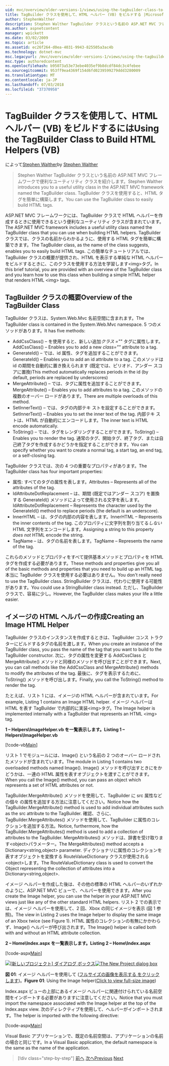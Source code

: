 ```yaml
---
uid: mvc/overview/older-versions-1/views/using-the-tagbuilder-class-to-build-html-helpers-vb
title: TagBuilder クラスを使用して、HTML ヘルパー (VB) をビルドする |Microsoft Docs
author: StephenWalther
description: Stephen Walther TagBuilder クラスという名前の ASP.NET MVC フレームワークで便利なユーティリティ クラスを紹介します。 TagBuilder クラスを簡単に使用できます.
ms.author: aspnetcontent
manager: wpickett
ms.date: 03/02/2009
ms.topic: article
ms.assetid: ec26f264-d0ea-4031-9943-825505a3ac4b
ms.technology: dotnet-mvc
msc.legacyurl: /mvc/overview/older-versions-1/views/using-the-tagbuilder-class-to-build-html-helpers-vb
msc.type: authoredcontent
ms.openlocfilehash: b95073a53e73ebe4035ef9b8dcdf84dc3c4febee
ms.sourcegitcommit: 953ff9ea4369f154d6fd0239599279ddd3280009
ms.translationtype: MT
ms.contentlocale: ja-JP
ms.lasthandoff: 07/03/2018
ms.locfileid: "37370958"
---
```

<a name="using-the-tagbuilder-class-to-build-html-helpers-vb"></a><span data-ttu-id="4d94d-104">TagBuilder クラスを使用して、HTML ヘルパー (VB) をビルドするには</span><span class="sxs-lookup"><span data-stu-id="4d94d-104">Using the TagBuilder Class to Build HTML Helpers (VB)</span></span>
====================
<span data-ttu-id="4d94d-105">によって[Stephen Walther](https://github.com/StephenWalther)</span><span class="sxs-lookup"><span data-stu-id="4d94d-105">by [Stephen Walther](https://github.com/StephenWalther)</span></span>

> <span data-ttu-id="4d94d-106">Stephen Walther TagBuilder クラスという名前の ASP.NET MVC フレームワークで便利なユーティリティ クラスを紹介します。</span><span class="sxs-lookup"><span data-stu-id="4d94d-106">Stephen Walther introduces you to a useful utility class in the ASP.NET MVC framework named the TagBuilder class.</span></span> <span data-ttu-id="4d94d-107">TagBuilder クラスを使用すると、HTML タグを簡単に構築します。</span><span class="sxs-lookup"><span data-stu-id="4d94d-107">You can use the TagBuilder class to easily build HTML tags.</span></span>


<span data-ttu-id="4d94d-108">ASP.NET MVC フレームワークには、TagBuilder クラスで HTML ヘルパーを作成するときに使用できるという便利なユーティリティ クラスが含まれています。</span><span class="sxs-lookup"><span data-stu-id="4d94d-108">The ASP.NET MVC framework includes a useful utility class named the TagBuilder class that you can use when building HTML helpers.</span></span> <span data-ttu-id="4d94d-109">TagBuilder クラスでは、クラスの名前からわかるように、使用する HTML タグを簡単に構築できます。</span><span class="sxs-lookup"><span data-stu-id="4d94d-109">The TagBuilder class, as the name of the class suggests, enables you to easily build HTML tags.</span></span> <span data-ttu-id="4d94d-110">この簡単なチュートリアルでは、TagBuilder クラスの概要が提供され、HTML を表示する単純な HTML ヘルパーをビルドするときに、このクラスを使用する方法を学習します&lt;img&gt;タグ。</span><span class="sxs-lookup"><span data-stu-id="4d94d-110">In this brief tutorial, you are provided with an overview of the TagBuilder class and you learn how to use this class when building a simple HTML helper that renders HTML &lt;img&gt; tags.</span></span>

## <a name="overview-of-the-tagbuilder-class"></a><span data-ttu-id="4d94d-111">TagBuilder クラスの概要</span><span class="sxs-lookup"><span data-stu-id="4d94d-111">Overview of the TagBuilder Class</span></span>

<span data-ttu-id="4d94d-112">TagBuilder クラスは、System.Web.Mvc 名前空間に含まれます。</span><span class="sxs-lookup"><span data-stu-id="4d94d-112">The TagBuilder class is contained in the System.Web.Mvc namespace.</span></span> <span data-ttu-id="4d94d-113">5 つのメソッドがあります。</span><span class="sxs-lookup"><span data-stu-id="4d94d-113">It has five methods:</span></span>

- <span data-ttu-id="4d94d-114">AddCssClass() – を使用すると、新しい追加*クラス =""* タグに属性します。</span><span class="sxs-lookup"><span data-stu-id="4d94d-114">AddCssClass() – Enables you to add a new *class=""* attribute to a tag.</span></span>
- <span data-ttu-id="4d94d-115">GenerateId() – では、id 属性、タグを追加することができます。</span><span class="sxs-lookup"><span data-stu-id="4d94d-115">GenerateId() – Enables you to add an id attribute to a tag.</span></span> <span data-ttu-id="4d94d-116">このメソッドは id の期間を自動的に置き換えられます (既定では、ピリオド、アンダー スコアに置換)</span><span class="sxs-lookup"><span data-stu-id="4d94d-116">This method automatically replaces periods in the id (by default, periods are replaced by underscores)</span></span>
- <span data-ttu-id="4d94d-117">MergeAttribute() – では、タグに属性を追加することができます。</span><span class="sxs-lookup"><span data-stu-id="4d94d-117">MergeAttribute() – Enables you to add attributes to a tag.</span></span> <span data-ttu-id="4d94d-118">このメソッドの複数のオーバー ロードがあります。</span><span class="sxs-lookup"><span data-stu-id="4d94d-118">There are multiple overloads of this method.</span></span>
- <span data-ttu-id="4d94d-119">SetInnerText() – では、タグの内部テキ ストを設定することができます。</span><span class="sxs-lookup"><span data-stu-id="4d94d-119">SetInnerText() – Enables you to set the inner text of the tag.</span></span> <span data-ttu-id="4d94d-120">内部テキ ストは、HTML が自動的にエンコードします。</span><span class="sxs-lookup"><span data-stu-id="4d94d-120">The inner text is HTML encode automatically.</span></span>
- <span data-ttu-id="4d94d-121">ToString() – では、タグをレンダリングすることができます。</span><span class="sxs-lookup"><span data-stu-id="4d94d-121">ToString() – Enables you to render the tag.</span></span> <span data-ttu-id="4d94d-122">通常のタグ、開始タグ、終了タグ、または自己終了タグを作成するかどうかを指定することができます。</span><span class="sxs-lookup"><span data-stu-id="4d94d-122">You can specify whether you want to create a normal tag, a start tag, an end tag, or a self-closing tag.</span></span>
  

<span data-ttu-id="4d94d-123">TagBuilder クラスでは、次の 4 つの重要なプロパティがあります。</span><span class="sxs-lookup"><span data-stu-id="4d94d-123">The TagBuilder class has four important properties:</span></span>

- <span data-ttu-id="4d94d-124">属性: すべてのタグの属性を表します。</span><span class="sxs-lookup"><span data-stu-id="4d94d-124">Attributes – Represents all of the attributes of the tag.</span></span>
- <span data-ttu-id="4d94d-125">IdAttributeDotReplacement – は、期間 (既定ではアンダー スコア) を置換する GenerateId() メソッドによって使用される文字を表します。</span><span class="sxs-lookup"><span data-stu-id="4d94d-125">IdAttributeDotReplacement – Represents the character used by the GenerateId() method to replace periods (the default is an underscore).</span></span>
- <span data-ttu-id="4d94d-126">InnerHTML – は、タグの内部の内容を表します。</span><span class="sxs-lookup"><span data-stu-id="4d94d-126">InnerHTML – Represents the inner contents of the tag.</span></span> <span data-ttu-id="4d94d-127">このプロパティに文字列を割り当てる*しない*HTML 文字列をエンコードします。</span><span class="sxs-lookup"><span data-stu-id="4d94d-127">Assigning a string to this property *does not* HTML encode the string.</span></span>
- <span data-ttu-id="4d94d-128">TagName – は、タグの名前を表します。</span><span class="sxs-lookup"><span data-stu-id="4d94d-128">TagName – Represents the name of the tag.</span></span>

<span data-ttu-id="4d94d-129">これらのメソッドとプロパティをすべて提供基本メソッドとプロパティを HTML タグを作成する必要があります。</span><span class="sxs-lookup"><span data-stu-id="4d94d-129">These methods and properties give you all of the basic methods and properties that you need to build up an HTML tag.</span></span> <span data-ttu-id="4d94d-130">本当に TagBuilder クラスを使用する必要はありません。</span><span class="sxs-lookup"><span data-stu-id="4d94d-130">You don't really need to use the TagBuilder class.</span></span> <span data-ttu-id="4d94d-131">StringBuilder クラスは、代わりに使用する可能性があります。</span><span class="sxs-lookup"><span data-stu-id="4d94d-131">You could use a StringBuilder class instead.</span></span> <span data-ttu-id="4d94d-132">ただし、TagBuilder クラスで、容易に少し。</span><span class="sxs-lookup"><span data-stu-id="4d94d-132">However, the TagBuilder class makes your life a little easier.</span></span>

## <a name="creating-an-image-html-helper"></a><span data-ttu-id="4d94d-133">イメージの HTML ヘルパーの作成</span><span class="sxs-lookup"><span data-stu-id="4d94d-133">Creating an Image HTML Helper</span></span>

<span data-ttu-id="4d94d-134">TagBuilder クラスのインスタンスを作成するときは、TagBuilder コンス トラクターにビルドするタグの名前を渡します。</span><span class="sxs-lookup"><span data-stu-id="4d94d-134">When you create an instance of the TagBuilder class, you pass the name of the tag that you want to build to the TagBuilder constructor.</span></span> <span data-ttu-id="4d94d-135">次に、タグの属性を変更する AddCssClass と MergeAttribute() メソッドと同様のメソッドを呼び出すことができます。</span><span class="sxs-lookup"><span data-stu-id="4d94d-135">Next, you can call methods like the AddCssClass and MergeAttribute() methods to modify the attributes of the tag.</span></span> <span data-ttu-id="4d94d-136">最後に、タグを表示するために、ToString() メソッドを呼び出します。</span><span class="sxs-lookup"><span data-stu-id="4d94d-136">Finally, you call the ToString() method to render the tag.</span></span>

<span data-ttu-id="4d94d-137">たとえば、リスト 1 には、イメージの HTML ヘルパーが含まれています。</span><span class="sxs-lookup"><span data-stu-id="4d94d-137">For example, Listing 1 contains an Image HTML helper.</span></span> <span data-ttu-id="4d94d-138">イメージ ヘルパーは HTML を表す TagBuilder で内部的に実装&lt;img&gt;タグ。</span><span class="sxs-lookup"><span data-stu-id="4d94d-138">The Image helper is implemented internally with a TagBuilder that represents an HTML &lt;img&gt; tag.</span></span>

<span data-ttu-id="4d94d-139">**1 – Helpers\ImageHelper.vb を一覧表示します。**</span><span class="sxs-lookup"><span data-stu-id="4d94d-139">**Listing 1 – Helpers\ImageHelper.vb**</span></span>

[!code-vb[Main](using-the-tagbuilder-class-to-build-html-helpers-vb/samples/sample1.vb)]

<span data-ttu-id="4d94d-140">リスト 1 でモジュールには、Image() という名前の 2 つのオーバー ロードされたメソッドが含まれています。</span><span class="sxs-lookup"><span data-stu-id="4d94d-140">The module in Listing 1 contains two overloaded methods named Image().</span></span> <span data-ttu-id="4d94d-141">Image() メソッドを呼び出すときにをかどうかは、一連の HTML 属性を表すオブジェクトを渡すことができます。</span><span class="sxs-lookup"><span data-stu-id="4d94d-141">When you call the Image() method, you can pass an object which represents a set of HTML attributes or not.</span></span>

<span data-ttu-id="4d94d-142">TagBuilder.MergeAttribute() メソッドを使用して、TagBuilder に src 属性などの個々 の属性を追加する方法に注意してください。</span><span class="sxs-lookup"><span data-stu-id="4d94d-142">Notice how the TagBuilder.MergeAttribute() method is used to add individual attributes such as the src attribute to the TagBuilder.</span></span> <span data-ttu-id="4d94d-143">確認、さらに、TagBuilder.MergeAttributes() メソッドを使用して、TagBuilder に属性のコレクションを追加する方法。</span><span class="sxs-lookup"><span data-stu-id="4d94d-143">Notice, furthermore, how the TagBuilder.MergeAttributes() method is used to add a collection of attributes to the TagBuilder.</span></span> <span data-ttu-id="4d94d-144">MergeAttributes() メソッドは、辞書を受け取ります&lt;object&gt;パラメーター。</span><span class="sxs-lookup"><span data-stu-id="4d94d-144">The MergeAttributes() method accepts a Dictionary&lt;string,object&gt; parameter.</span></span> <span data-ttu-id="4d94d-145">ディクショナリに属性のコレクションを表すオブジェクトを変換する RouteValueDictionary クラスが使用される&lt;object&gt;します。</span><span class="sxs-lookup"><span data-stu-id="4d94d-145">The RouteValueDictionary class is used to convert the Object representing the collection of attributes into a Dictionary&lt;string,object&gt;.</span></span>

<span data-ttu-id="4d94d-146">イメージ ヘルパーを作成した後は、その他の標準の HTML ヘルパーのいずれかのように、ASP.NET MVC ビューで、ヘルパーを使用できます。</span><span class="sxs-lookup"><span data-stu-id="4d94d-146">After you create the Image helper, you can use the helper in your ASP.NET MVC views just like any of the other standard HTML helpers.</span></span> <span data-ttu-id="4d94d-147">リスト 2 での表示では、イメージ ヘルパーを使用して、2 回、Xbox の同じイメージを表示 (図 1 参照)。</span><span class="sxs-lookup"><span data-stu-id="4d94d-147">The view in Listing 2 uses the Image helper to display the same image of an Xbox twice (see Figure 1).</span></span> <span data-ttu-id="4d94d-148">HTML 属性のコレクションの有無にかかわらず、Image() ヘルパーが呼び出されます。</span><span class="sxs-lookup"><span data-stu-id="4d94d-148">The Image() helper is called both with and without an HTML attribute collection.</span></span>

<span data-ttu-id="4d94d-149">**2 – Home\Index.aspx を一覧表示します。**</span><span class="sxs-lookup"><span data-stu-id="4d94d-149">**Listing 2 – Home\Index.aspx**</span></span>

[!code-aspx[Main](using-the-tagbuilder-class-to-build-html-helpers-vb/samples/sample2.aspx)]


<span data-ttu-id="4d94d-150">[![[新しいプロジェクト] ダイアログ ボックス](using-the-tagbuilder-class-to-build-html-helpers-vb/_static/image1.jpg)](using-the-tagbuilder-class-to-build-html-helpers-vb/_static/image1.png)</span><span class="sxs-lookup"><span data-stu-id="4d94d-150">[![The New Project dialog box](using-the-tagbuilder-class-to-build-html-helpers-vb/_static/image1.jpg)](using-the-tagbuilder-class-to-build-html-helpers-vb/_static/image1.png)</span></span>

<span data-ttu-id="4d94d-151">**図 01**: イメージ ヘルパーを使用して ([フルサイズの画像を表示する をクリックします](using-the-tagbuilder-class-to-build-html-helpers-vb/_static/image2.png))。</span><span class="sxs-lookup"><span data-stu-id="4d94d-151">**Figure 01**: Using the Image helper([Click to view full-size image](using-the-tagbuilder-class-to-build-html-helpers-vb/_static/image2.png))</span></span>


<span data-ttu-id="4d94d-152">Index.aspx ビューの上部にあるイメージ ヘルパーに関連付けられている名前空間をインポートする必要がありますに注意してください。</span><span class="sxs-lookup"><span data-stu-id="4d94d-152">Notice that you must import the namespace associated with the Image helper at the top of the Index.aspx view.</span></span> <span data-ttu-id="4d94d-153">次のディレクティブを使用して、ヘルパーがインポートされます。</span><span class="sxs-lookup"><span data-stu-id="4d94d-153">The helper is imported with the following directive:</span></span>

[!code-aspx[Main](using-the-tagbuilder-class-to-build-html-helpers-vb/samples/sample3.aspx)]

<span data-ttu-id="4d94d-154">Visual Basic アプリケーションで、既定の名前空間は、アプリケーションの名前の場合と同じです。</span><span class="sxs-lookup"><span data-stu-id="4d94d-154">In a Visual Basic application, the default namespace is the same as the name of the application.</span></span>

> [!div class="step-by-step"]
> <span data-ttu-id="4d94d-155">[前へ](creating-custom-html-helpers-vb.md)
> [次へ](creating-page-layouts-with-view-master-pages-vb.md)</span><span class="sxs-lookup"><span data-stu-id="4d94d-155">[Previous](creating-custom-html-helpers-vb.md)
[Next](creating-page-layouts-with-view-master-pages-vb.md)</span></span>

